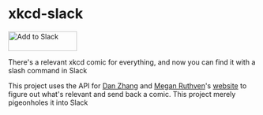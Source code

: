 # xkcd-slack

<a href="https://slack.com/oauth/authorize?scope=commands&client_id=14871708224.33439224246"><img alt="Add to Slack" height="40" width="139" src="https://platform.slack-edge.com/img/add_to_slack.png" srcset="https://platform.slack-edge.com/img/add_to_slack.png 1x, https://platform.slack-edge.com/img/add_to_slack@2x.png 2x" /></a>

There's a relevant xkcd comic for everything, and now you can find it with a slash command in Slack

This project uses the API for [Dan Zhang](https://github.com/dzhang50) and [Megan Ruthven](https://github.com/maruthven)'s [website](http://relevantxkcd.appspot.com) to figure out what's relevant and send back a comic. This project merely pigeonholes it into Slack